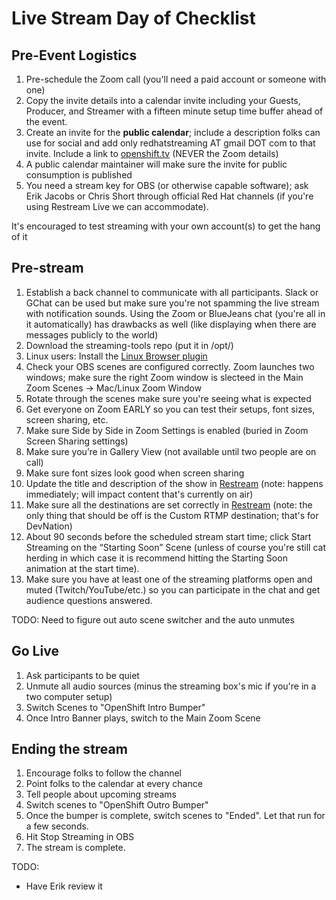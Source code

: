 # Live Stream Day of Checklist

## Pre-Event Logistics

1. Pre-schedule the Zoom call (you'll need a paid account or someone with one)
1. Copy the invite details into a calendar invite including your Guests, Producer, and Streamer with a fifteen minute setup time buffer ahead of the event.
1. Create an invite for the **public calendar**; include a description folks can use for social and add only redhatstreaming AT gmail DOT com to that invite. Include a link to [openshift.tv](https://openshift.tv) (NEVER the Zoom details)
1. A public calendar maintainer will make sure the invite for public consumption is published
1. You need a stream key for OBS (or otherwise capable software); ask Erik Jacobs or Chris Short through official Red Hat channels (if you're using Restream Live we can accommodate).

It's encouraged to test streaming with your own account(s) to get the hang of it

## Pre-stream

1. Establish a back channel to communicate with all participants. Slack or GChat can be used but make sure you're not spamming the live stream with notification sounds. Using the Zoom or BlueJeans chat (you're all in it automatically) has drawbacks as well (like displaying when there are messages publicly to the world)
1. Download the streaming-tools repo (put it in /opt/)
1. Linux users: Install the [Linux Browser plugin](https://github.com/cloud-platforms-streaming/streaming-docs/blob/master/streamers-guide.md#linux-browser-plugin)
1. Check your OBS scenes are configured correctly. Zoom launches two windows; make sure the right Zoom window is slecteed in the Main Zoom Scenes -> Mac/Linux Zoom Window
1. Rotate through the scenes make sure you're seeing what is expected
1. Get everyone on Zoom EARLY so you can test their setups, font sizes, screen sharing, etc.
1. Make sure Side by Side in Zoom Settings is enabled (buried in Zoom Screen Sharing settings)
1. Make sure you’re in Gallery View (not available until two people are on call)
1. Make sure font sizes look good when screen sharing
1. Update the title and description of the show in [Restream](https://app.restream.io/titles) (note: happens immediately; will impact content that's currently on air)
1. Make sure all the destinations are set correctly in [Restream](https://restream.io/channel) (note: the only thing that should be off is the Custom RTMP destination; that's for DevNation)
1. About 90 seconds before the scheduled stream start time; click Start Streaming on the “Starting Soon” Scene (unless of course you're still cat herding in which case it is recommend hitting the Starting Soon animation at the start time).
1. Make sure you have at least one of the streaming platforms open and muted (Twitch/YouTube/etc.) so you can participate in the chat and get audience questions answered.

TODO: Need to figure out auto scene switcher and the auto unmutes

## Go Live

1. Ask participants to be quiet
1. Unmute all audio sources (minus the streaming box's mic if you're in a two computer setup)
1. Switch Scenes to "OpenShift Intro Bumper"
1. Once Intro Banner plays, switch to the Main Zoom Scene

## Ending the stream

1. Encourage folks to follow the channel
1. Point folks to the calendar at every chance
1. Tell people about upcoming streams
1. Switch scenes to "OpenShift Outro Bumper"
1. Once the bumper is complete, switch scenes to "Ended". Let that run for a few seconds.
1. Hit Stop Streaming in OBS
1. The stream is complete.

TODO:
* Have Erik review it
